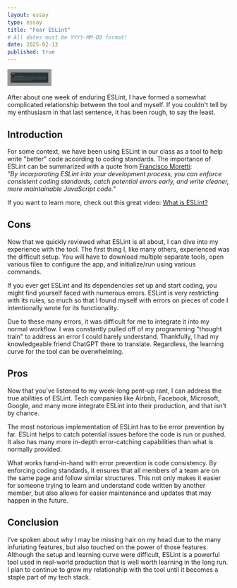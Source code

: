 ```yaml
---
layout: essay
type: essay
title: "Fear ESLint"
# All dates must be YYYY-MM-DD format!
date: 2025-02-13
published: true
---
```



<img width="100px" class="rounded float-start pe-4" src="../img/eslint.png">

After about one week of enduring ESLint, I have formed a somewhat complicated relationship between the tool and myself. If you couldn't tell by my enthusiasm in that last sentence, it has been rough, to say the least.

## Introduction

For some context, we have been using ESLint in our class as a tool to help write "better" code according to coding standards. The importance of ESLint can be summarized with a quote from [Francisco Moretti](https://www.franciscomoretti.com):  
*"By incorporating ESLint into your development process, you can enforce consistent coding standards, catch potential errors early, and write cleaner, more maintainable JavaScript code."*  

If you want to learn more, check out this great video: [What is ESLint?](https://www.youtube.com/watch?v=ZuDIXV94Z1w&ab_channel=WebDevCody)

## Cons

Now that we quickly reviewed what ESLint is all about, I can dive into my experience with the tool. The first thing I, like many others, experienced was the difficult setup. You will have to download multiple separate tools, open various files to configure the app, and initialize/run using various commands.

If you ever get ESLint and its dependencies set up and start coding, you might find yourself faced with numerous errors. ESLint is very restricting with its rules, so much so that I found myself with errors on pieces of code I intentionally wrote for its functionality.

Due to these many errors, it was difficult for me to integrate it into my normal workflow. I was constantly pulled off of my programming "thought train" to address an error I could barely understand. Thankfully, I had my knowledgeable friend ChatGPT there to translate. Regardless, the learning curve for the tool can be overwhelming.

## Pros

Now that you’ve listened to my week-long pent-up rant, I can address the true abilities of ESLint. Tech companies like Airbnb, Facebook, Microsoft, Google, and many more integrate ESLint into their production, and that isn’t by chance.

The most notorious implementation of ESLint has to be error prevention by far. ESLint helps to catch potential issues before the code is run or pushed. It also has many more in-depth error-catching capabilities than what is normally provided.

What works hand-in-hand with error prevention is code consistency. By enforcing coding standards, it ensures that all members of a team are on the same page and follow similar structures. This not only makes it easier for someone trying to learn and understand code written by another member, but also allows for easier maintenance and updates that may happen in the future.

## Conclusion

I’ve spoken about why I may be missing hair on my head due to the many infuriating features, but also touched on the power of those features. Although the setup and learning curve were difficult, ESLint is a powerful tool used in real-world production that is well worth learning in the long run. I plan to continue to grow my relationship with the tool until it becomes a staple part of my tech stack.